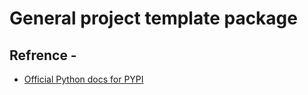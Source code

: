 # General project template package

## Refrence - 

* [Official Python docs for PYPI](https://packaging.python.org/en/latest/tutorials/packaging-projects/)
